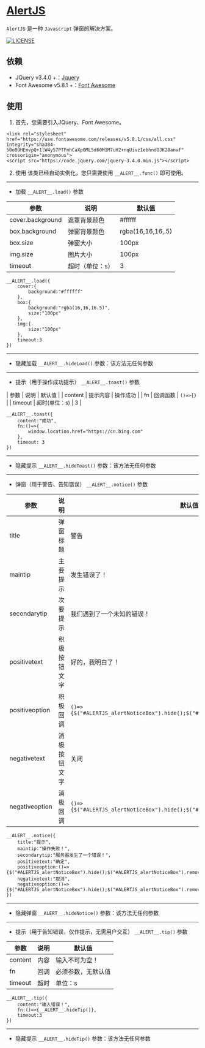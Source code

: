 [AlertJS](https://github.com/Annlix/AlertJs/blob/master/README.md)
=======

`AlertJS` 是一种 `Javascript` 弹窗的解决方案。

[![LICENSE](https://img.shields.io/badge/license-Anti%20996-blue.svg)](https://github.com/996icu/996.ICU/blob/master/LICENSE)

依赖
---

- JQuery v3.4.0 +：[Jquery](https://jquery.com/)
- Font Awesome v5.8.1 +：[Font Awesome](https://fontawesome.com/)

使用
---

1. 首先，您需要引入JQuery、Font Awesome。
```
<link rel="stylesheet" href="https://use.fontawesome.com/releases/v5.8.1/css/all.css" integrity="sha384-50oBUHEmvpQ+1lW4y57PTFmhCaXp0ML5d60M1M7uH2+nqUivzIebhndOJK28anvf" crossorigin="anonymous">
<script src="https://code.jquery.com/jquery-3.4.0.min.js"></script>
```

2. 使用
该类已经自动实例化，您只需要使用 `__ALERT__.func()` 即可使用。

---
- 加载
`__ALERT__.load()`
参数

| 参数 | 说明 | 默认值 |
|-----|------|--------|
| cover.background | 遮罩背景颜色 | #ffffff |
| box.background | 弹窗背景颜色 | rgba(16,16,16,.5) |
| box.size | 弹窗大小 | 100px |
| img.size | 图片大小 | 100px |
| timeout | 超时（单位：s） | 3 |

```
__ALERT__.load({
    cover:{
        background:"#ffffff"
    },
    box:{
        background:"rgba(16,16,16.5)",
        size:"100px"
    },
    img:{
        size:"100px"
    },
    timeout:3
})
```
---
- 隐藏加载
`__ALERT__.hideLoad()`
参数：该方法无任何参数
---
- 提示（用于操作成功提示）
`__ALERT__.toast()`
参数

| 参数 | 说明 | 默认值 |
| content | 提示内容 | 操作成功 |
| fn | 回调函数 | `()=>{}` |
| timeout | 超时(单位：s) | 3 |

```
__ALERT__.toast({
    content:"成功",
    fn:()=>{
        window.location.href="https://cn.bing.com"
    },
    timeout: 3
})
```
---
- 隐藏提示
`__ALERT__.hideToast()`
参数：该方法无任何参数
---
- 弹窗（用于警告、告知错误）
`__ALERT__.notice()`
参数

| 参数 | 说明 | 默认值 |
|------|-----|--------|
| title | 弹窗标题 | 警告 |
| maintip | 主要提示 | 发生错误了！ |
| secondarytip | 次要提示 | 我们遇到了一个未知的错误！ |
| positivetext | 积极按钮文字 | 好的，我明白了！ |
| positiveoption | 积极回调 | `()=>{$("#ALERTJS_alertNoticeBox").hide();$("#ALERTJS_alertNoticeBox").remove();}` |
| negativetext | 消极按钮文字 | 关闭 |
| negativeoption | 消极回调 | `()=>{$("#ALERTJS_alertNoticeBox").hide();$("#ALERTJS_alertNoticeBox").remove();}` |

```
__ALERT__.notice({
    title:"提示",
    maintip:"操作失败！",
    secondarytip:"服务器发生了一个错误！",
    positivetext:"确定",
    positiveoption:()=>{$("#ALERTJS_alertNoticeBox").hide();$("#ALERTJS_alertNoticeBox").remove();},
    negativetext:"取消",
    negativeoption:()=>{$("#ALERTJS_alertNoticeBox").hide();$("#ALERTJS_alertNoticeBox").remove();}
})
```
---
- 隐藏弹窗
`__ALERT__.hideNotice()`
参数：该方法无任何参数
---
- 提示（用于告知错误，仅作提示，无需用户交互）
`__ALERT__.tip()`
参数

| 参数 | 说明 | 默认值 |
|------|-----|--------|
| content | 内容 | 输入不可为空！ |
| fn | 回调 | 必须参数，无默认值 |
| timeout | 超时 | 单位：s |

```
__ALERT__.tip({
    content:"输入错误！",
    fn:()=>{__ALERT__.hideTip()},
    timeout:3
})
```
---
- 隐藏提示
`__ALERT__.hideTip()`
参数：该方法无任何参数